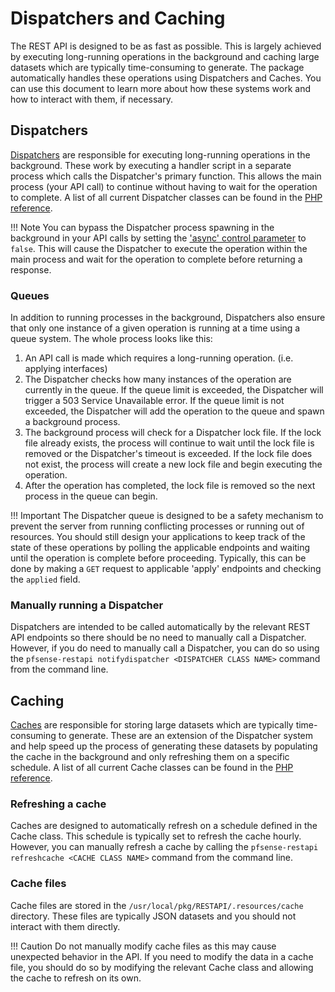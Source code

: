 # Dispatchers and Caching

The REST API is designed to be as fast as possible. This is largely achieved by executing long-running operations in the
background and caching large datasets which are typically time-consuming to generate. The package automatically handles
these operations using Dispatchers and Caches. You can use this document to learn more about how these systems work and
how to interact with them, if necessary.

## Dispatchers

[Dispatchers](https://pfrest.org/php-docs/classes/RESTAPI-Core-Dispatcher.html) are responsible for 
executing long-running operations in the background. These work by executing a handler script in a separate process 
which calls the Dispatcher's primary function. This allows the main process (your API call) to continue without having 
to wait for the operation to complete. A list of all current Dispatcher classes can be found in the 
[PHP reference](https://pfrest.org/php-docs/namespaces/restapi-dispatchers.html).

!!! Note
    You can bypass the Dispatcher process spawning in the background in your API calls by setting the ['async' control parameter](https://pfrest.org/COMMON_CONTROL_PARAMETERS/#async)
    to `false`. This will cause the Dispatcher to execute the operation within the main process and wait for the operation to
    complete before returning a response.

### Queues

In addition to running processes in the background,
Dispatchers also ensure that only one instance of a given operation is running at a time using a queue system. The
whole process looks like this:

1. An API call is made which requires a long-running operation. (i.e. applying interfaces)
2. The Dispatcher checks how many instances of the operation are currently in the queue. If the queue limit is exceeded,
   the Dispatcher will trigger a 503 Service Unavailable error. If the queue limit is not exceeded, the Dispatcher will
   add the operation to the queue and spawn a background process.
3. The background process will check for a Dispatcher lock file. If the lock file already exists, the process will continue to
   wait until the lock file is removed or the Dispatcher's timeout is exceeded. If the lock file does not exist, the
   process will create a new lock file and begin executing the operation.
4. After the operation has completed, the lock file is removed so the next process in the queue can begin.

!!! Important
    The Dispatcher queue is designed to be a safety mechanism to prevent the server from running conflicting processes or
    running out of resources. You should still design your applications to keep track of the state of these operations by
    polling the applicable endpoints and waiting until the operation is complete before proceeding. Typically, this can be
    done by making a `GET` request to applicable 'apply' endpoints and checking the `applied` field.

### Manually running a Dispatcher

Dispatchers are intended to be called automatically by the relevant REST API endpoints so there should be no need to
manually call a Dispatcher. However, if you do need to manually call a Dispatcher, you can do so using the 
`pfsense-restapi notifydispatcher <DISPATCHER CLASS NAME>` command from the command line.

## Caching

[Caches](https://pfrest.org/php-docs/classes/RESTAPI-Core-Cache.html) are responsible for storing large datasets which 
are typically time-consuming to generate. These are an extension of the Dispatcher system and help speed up the process 
of generating these datasets by populating the cache in the background and only refreshing them on a specific schedule.
A list of all current Cache classes can be found in the [PHP reference](https://pfrest.org/php-docs/namespaces/restapi-caches.html).

### Refreshing a cache

Caches are designed to automatically refresh on a schedule defined in the Cache class. This schedule is typically set to
refresh the cache hourly. However, you can manually refresh a cache by calling the `pfsense-restapi refreshcache <CACHE CLASS NAME>`
command from the command line.

### Cache files

Cache files are stored in the `/usr/local/pkg/RESTAPI/.resources/cache` directory. These files are typically JSON 
datasets and you should not interact with them directly.

!!! Caution
    Do not manually modify cache files as this may cause unexpected behavior in the API. If you need to modify the data
    in a cache file, you should do so by modifying the relevant Cache class and allowing the cache to refresh on its own.